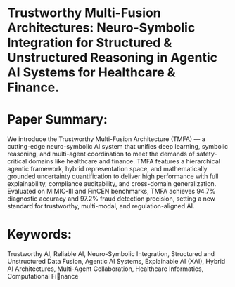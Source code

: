 # Trustworthy Multi-Fusion Architectures: Neuro-Symbolic Integration for Structured & Unstructured Reasoning in Agentic AI Systems for Healthcare & Finance.

# Paper Summary:
We introduce the Trustworthy Multi-Fusion Architecture (TMFA) — a cutting-edge neuro-symbolic AI system that unifies deep learning, symbolic reasoning, and multi-agent coordination to meet the demands of safety-critical domains like healthcare and finance. TMFA features a hierarchical agentic framework, hybrid representation space, and mathematically grounded uncertainty quantification to deliver high performance with full explainability, compliance auditability, and cross-domain generalization. Evaluated on MIMIC-III and FinCEN benchmarks, TMFA achieves 94.7% diagnostic accuracy and 97.2% fraud detection precision, setting a new standard for trustworthy, multi-modal, and regulation-aligned AI.

# Keywords: 
Trustworthy AI, Reliable AI, Neuro-Symbolic Integration, Structured
and Unstructured Data Fusion, Agentic AI Systems, Explainable AI (XAI), Hybrid AI
Architectures, Multi-Agent Collaboration, Healthcare Informatics, Computational Finance

